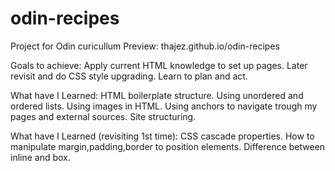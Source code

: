 # odin-recipes
Project for Odin curicullum
Preview: thajez.github.io/odin-recipes

Goals to achieve:
Apply current HTML knowledge to set up pages.
Later revisit and do CSS style upgrading.
Learn to plan and act.

What have I Learned:
  HTML boilerplate structure.
  Using unordered and ordered lists.
  Using images in HTML.
  Using anchors to navigate trough my pages and external sources.
  Site structuring.

What have I Learned (revisiting 1st time):
  CSS cascade properties.
  How to manipulate margin,padding,border to position elements.
  Difference between inline and box.
